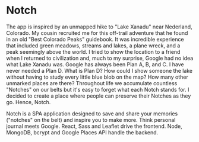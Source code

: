 # Notch

The app is inspired by an unmapped hike to "Lake Xanadu" near Nederland, Colorado. My cousin recruited me for this off-trail adventure that he found in an old "Best Colorado Peaks" guidebook. It was incredible experience that included green meadows, streams and lakes, a plane wreck, and a peak seemingly above the world. I tried to show the location to a friend when I returned to civilization and, much to my surprise, Google had no idea what Lake Xanadu was. Google has always been Plan A, B, and C. I have never needed a Plan D. What is Plan D? How could I show someone the lake without having to study every little blue blob on the map? How many other unmarked places are there? Throughout life we accumulate countless "Notches" on our belts but it's easy to forget what each Notch stands for. I decided to create a place where people can preserve their Notches as they go. Hence, Notch.

Notch is a SPA application designed to save and share your memories ("notches" on the belt) and inspire you to make more. Think personal journal meets Google. React, Sass and Leaflet drive the frontend. Node, MongoDB, bcrypt and Google Places API handle the backend.